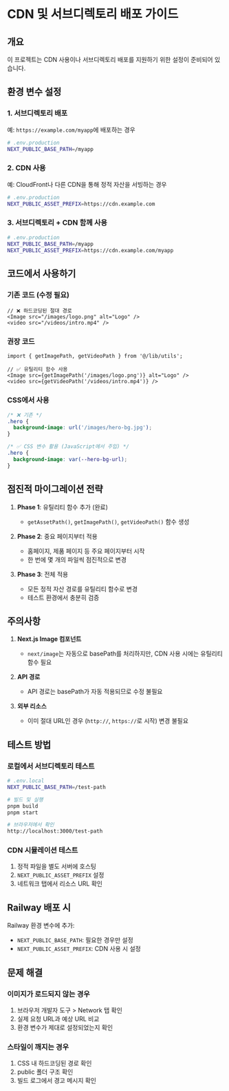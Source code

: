 # CDN 및 서브디렉토리 배포 가이드

## 개요
이 프로젝트는 CDN 사용이나 서브디렉토리 배포를 지원하기 위한 설정이 준비되어 있습니다.

## 환경 변수 설정

### 1. 서브디렉토리 배포
예: `https://example.com/myapp`에 배포하는 경우

```bash
# .env.production
NEXT_PUBLIC_BASE_PATH=/myapp
```

### 2. CDN 사용
예: CloudFront나 다른 CDN을 통해 정적 자산을 서빙하는 경우

```bash
# .env.production
NEXT_PUBLIC_ASSET_PREFIX=https://cdn.example.com
```

### 3. 서브디렉토리 + CDN 함께 사용
```bash
# .env.production
NEXT_PUBLIC_BASE_PATH=/myapp
NEXT_PUBLIC_ASSET_PREFIX=https://cdn.example.com/myapp
```

## 코드에서 사용하기

### 기존 코드 (수정 필요)
```tsx
// ❌ 하드코딩된 절대 경로
<Image src="/images/logo.png" alt="Logo" />
<video src="/videos/intro.mp4" />
```

### 권장 코드
```tsx
import { getImagePath, getVideoPath } from '@/lib/utils';

// ✅ 유틸리티 함수 사용
<Image src={getImagePath('/images/logo.png')} alt="Logo" />
<video src={getVideoPath('/videos/intro.mp4')} />
```

### CSS에서 사용
```css
/* ❌ 기존 */
.hero {
  background-image: url('/images/hero-bg.jpg');
}

/* ✅ CSS 변수 활용 (JavaScript에서 주입) */
.hero {
  background-image: var(--hero-bg-url);
}
```

## 점진적 마이그레이션 전략

1. **Phase 1**: 유틸리티 함수 추가 (완료)
   - `getAssetPath()`, `getImagePath()`, `getVideoPath()` 함수 생성

2. **Phase 2**: 중요 페이지부터 적용
   - 홈페이지, 제품 페이지 등 주요 페이지부터 시작
   - 한 번에 몇 개의 파일씩 점진적으로 변경

3. **Phase 3**: 전체 적용
   - 모든 정적 자산 경로를 유틸리티 함수로 변경
   - 테스트 환경에서 충분히 검증

## 주의사항

1. **Next.js Image 컴포넌트**
   - `next/image`는 자동으로 basePath를 처리하지만, CDN 사용 시에는 유틸리티 함수 필요

2. **API 경로**
   - API 경로는 basePath가 자동 적용되므로 수정 불필요

3. **외부 리소스**
   - 이미 절대 URL인 경우 (`http://`, `https://`로 시작) 변경 불필요

## 테스트 방법

### 로컬에서 서브디렉토리 테스트
```bash
# .env.local
NEXT_PUBLIC_BASE_PATH=/test-path

# 빌드 및 실행
pnpm build
pnpm start

# 브라우저에서 확인
http://localhost:3000/test-path
```

### CDN 시뮬레이션 테스트
1. 정적 파일을 별도 서버에 호스팅
2. `NEXT_PUBLIC_ASSET_PREFIX` 설정
3. 네트워크 탭에서 리소스 URL 확인

## Railway 배포 시

Railway 환경 변수에 추가:
- `NEXT_PUBLIC_BASE_PATH`: 필요한 경우만 설정
- `NEXT_PUBLIC_ASSET_PREFIX`: CDN 사용 시 설정

## 문제 해결

### 이미지가 로드되지 않는 경우
1. 브라우저 개발자 도구 > Network 탭 확인
2. 실제 요청 URL과 예상 URL 비교
3. 환경 변수가 제대로 설정되었는지 확인

### 스타일이 깨지는 경우
1. CSS 내 하드코딩된 경로 확인
2. public 폴더 구조 확인
3. 빌드 로그에서 경고 메시지 확인 
